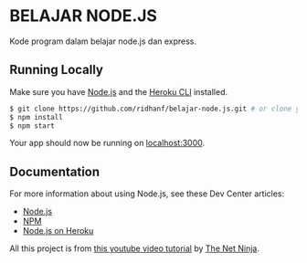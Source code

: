 # BELAJAR NODE.JS

Kode program dalam belajar node.js dan express.

## Running Locally

Make sure you have [Node.js](http://nodejs.org/) and the [Heroku CLI](https://cli.heroku.com/) installed.

```sh
$ git clone https://github.com/ridhanf/belajar-node.js.git # or clone your own fork
$ npm install
$ npm start
```

Your app should now be running on [localhost:3000](http://localhost:3000/).

## Documentation

For more information about using Node.js, see these Dev Center articles:

- [Node.js](https://nodejs.org/)
- [NPM](https://www.npmjs.com/)
- [Node.js on Heroku](https://devcenter.heroku.com/categories/nodejs)

All this project is from [this youtube video tutorial](https://www.youtube.com/playlist?list=PL4cUxeGkcC9jsz4LDYc6kv3ymONOKxwBU) by [The Net Ninja](https://www.youtube.com/c/TheNetNinja).